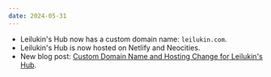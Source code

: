 ```yaml
---
date: 2024-05-31
---
```


* Leilukin's Hub now has a custom domain name: `leilukin.com`.
* Leilukin's Hub is now hosted on Netlify and Neocities.
* New blog post: [Custom Domain Name and Hosting Change for Leilukin's Hub](/blog/posts/2024-05-31-domain-name-hosting-change-leilukins-hub).